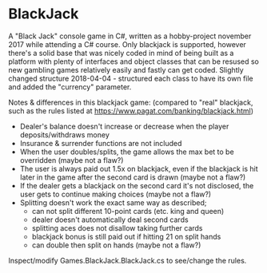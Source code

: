 # BlackJack
A "Black Jack" console game in C#, written as a hobby-project november 2017 while attending a C# course. 
Only blackjack is supported, however there's a solid base that was nicely coded in mind of being built as a platform with plenty of interfaces and object classes that can be resused so new gambling games relatively easily and fastly can get coded.
Slightly changed structure 2018-04-04 - structured each class to have its own file and added the "currency" parameter.

Notes & differences in this blackjack game: (compared to "real" blackjack, such as the rules listed at https://www.pagat.com/banking/blackjack.html)
* Dealer's balance doesn't increase or decrease when the player deposits/withdraws money
* Insurance & surrender functions are not included
* When the user doubles/splits, the game allows the max bet to be overridden (maybe not a flaw?)
* The user is always paid out 1.5x on blackjack, even if the blackjack is hit later in the game after the second card is drawn (maybe not a flaw?)
* If the dealer gets a blackjack on the second card it's not disclosed, the user gets to continue making choices (maybe not a flaw?)
* Splitting doesn't work the exact same way as described; 
  - can not split different 10-point cards (etc. king and queen)
  - dealer doesn't automatically deal second cards
  - splitting aces does not disallow taking further cards
  - blackjack bonus is still paid out if hitting 21 on split hands 
  - can double then split on hands (maybe not a flaw?)

Inspect/modify Games.BlackJack.BlackJack.cs to see/change the rules.
